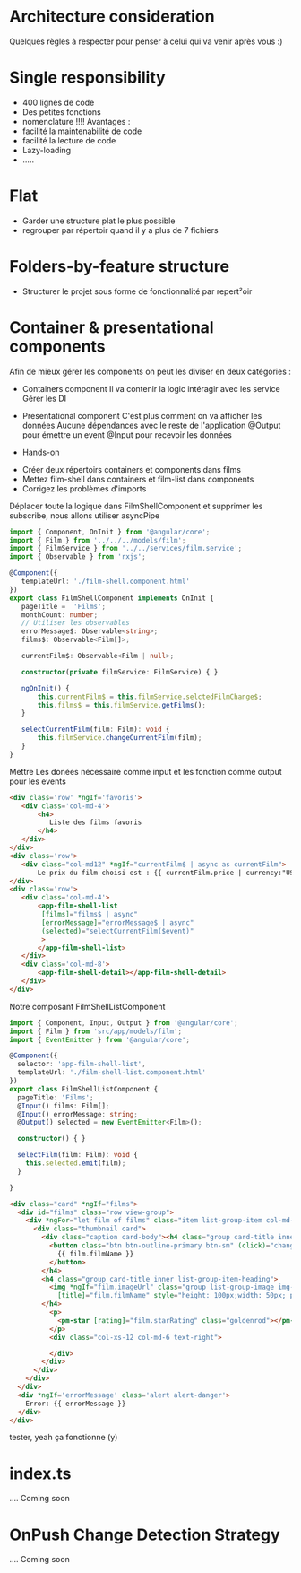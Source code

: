 Architecture consideration
==========================

Quelques règles à respecter pour penser à celui qui va venir après vous :) 

# Single responsibility #

- 400 lignes de code
- Des petites fonctions
- nomenclature !!!!
Avantages :
- facilité la maintenabilité de code 
- facilité la lecture de code 
- Lazy-loading
- .....

# Flat #

- Garder une structure plat le plus possible 
- regrouper par répertoir quand il y a plus de 7 fichiers

# Folders-by-feature structure #

- Structurer le projet sous forme de fonctionnalité par repert²oir

# Container & presentational components #

Afin de mieux gérer les components on peut les diviser en deux catégories : 

 - Containers component
Il va contenir la logic
intéragir avec les service
Gérer les DI 

 - Presentational component
C'est plus comment on va afficher les données 
Aucune dépendances avec le reste de l'application 
@Output pour émettre un event
@Input pour recevoir les données
 

* Hands-on

 - Créer deux répertoirs containers et components dans films
 - Mettez film-shell dans containers et film-list dans components
 - Corrigez les problèmes d'imports 

 Déplacer toute la logique dans FilmShellComponent et supprimer les subscribe, nous allons utiliser asyncPipe 

 ```typeScript
import { Component, OnInit } from '@angular/core';
import { Film } from '../../../models/film';
import { FilmService } from '../../services/film.service';
import { Observable } from 'rxjs';

@Component({
    templateUrl: './film-shell.component.html'
})
export class FilmShellComponent implements OnInit {
    pageTitle =  'Films';
    monthCount: number;
    // Utiliser les observables
    errorMessage$: Observable<string>;
    films$: Observable<Film[]>;

    currentFilm$: Observable<Film | null>;

    constructor(private filmService: FilmService) { }

    ngOnInit() {
        this.currentFilm$ = this.filmService.selctedFilmChange$;
        this.films$ = this.filmService.getFilms();
    }

    selectCurrentFilm(film: Film): void {
        this.filmService.changeCurrentFilm(film);
    }
}
 ```
Mettre Les donées nécessaire comme input et les fonction comme output pour les events
 ```html
<div class='row' *ngIf='favoris'>
    <div class='col-md-4'>
        <h4>
           Liste des films favoris
        </h4>
    </div>
</div>
<div class='row'>
    <div class="col-md12" *ngIf="currentFilm$ | async as currentFilm">
        Le prix du film choisi est : {{ currentFilm.price | currency:"USD":"symbol":"1.2-2" }}</div>
</div>
<div class='row'>
    <div class='col-md-4'>
        <app-film-shell-list
         [films]="films$ | async" 
         [errorMessage]="errorMessage$ | async" 
         (selected)="selectCurrentFilm($event)"
         >
        </app-film-shell-list>
    </div>
    <div class='col-md-8'>
        <app-film-shell-detail></app-film-shell-detail>
    </div>
</div>
 ```
Notre composant FilmShellListComponent 

```typeScript
import { Component, Input, Output } from '@angular/core';
import { Film } from 'src/app/models/film';
import { EventEmitter } from '@angular/core';

@Component({
  selector: 'app-film-shell-list',
  templateUrl: './film-shell-list.component.html'
})
export class FilmShellListComponent {
  pageTitle: 'Films';
  @Input() films: Film[];
  @Input() errorMessage: string;
  @Output() selected = new EventEmitter<Film>();

  constructor() { }

  selectFilm(film: Film): void {
    this.selected.emit(film);
  }

}
```

```html
<div class="card" *ngIf="films">
  <div id="films" class="row view-group">
    <div *ngFor="let film of films" class="item list-group-item col-md-12  col-sm-12">
      <div class="thumbnail card">
        <div class="caption card-body"><h4 class="group card-title inner list-group-item-heading">
          <button class="btn btn-outline-primary btn-sm" (click)="changeCurrentFilm(film)">
            {{ film.filmName }}
          </button>
        </h4>
        <h4 class="group card-title inner list-group-item-heading">
          <img *ngIf="film.imageUrl" class="group list-group-image img-fluid img-card" [src]="film.imageUrl"
            [title]="film.filmName" style="height: 100px;width: 50px; pull: left">
        </h4>
          <p>
            <pm-star [rating]="film.starRating" class="goldenrod"></pm-star>
          </p>
          <div class="col-xs-12 col-md-6 text-right">

          </div>
        </div>
      </div>
    </div>
  </div>
  <div *ngIf='errorMessage' class='alert alert-danger'>
    Error: {{ errorMessage }}
  </div>
</div>
```

tester, yeah ça fonctionne (y) 

index.ts
========

.... Coming soon

OnPush Change Detection Strategy
================================

.... Coming soon



